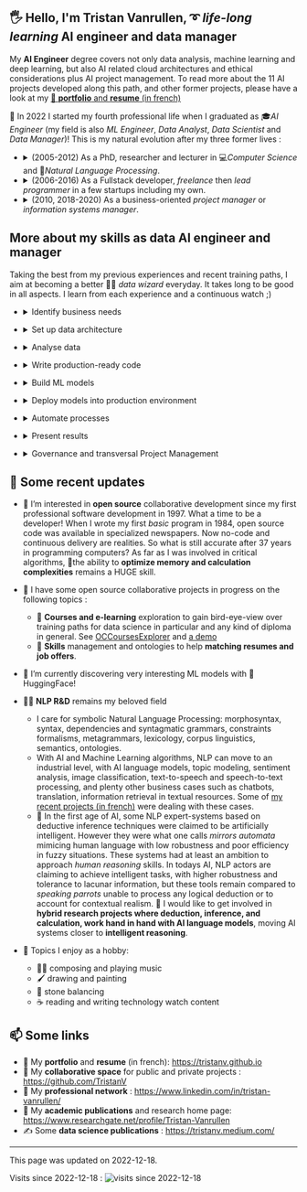 
## 🖐 Hello, I'm Tristan Vanrullen, ➰ *life-long learning* AI engineer and data manager


My **AI Engineer** degree covers not only data analysis, machine learning and deep learning, but also AI related cloud architectures and ethical considerations plus AI project management. To read more about the 11 AI projects developed along this path, and other former projects, please have a look at my [🏡 **portfolio** and **resume** (in french)](https://tristanv.github.io)

🎯 In 2022 I started my fourth professional life when I graduated as 🎓*AI Engineer* (my field is also *ML Engineer*, *Data Analyst*, *Data Scientist* and *Data Manager*)! This is my natural evolution after my three former lives : 

- <details><summary>(2005-2012) As a PhD, researcher and lecturer in 💻<em>Computer Science</em> and 💬<em>Natural Language Processing</em>.</summary>With research in Computer Science and NLP, I found my deepest calling and the activity in which I recognize myself the most. <a href="https://www.researchgate.net/profile/Tristan-Vanrullen">Find out more on Researchgate</a>. 🤖Artificial intelligence is now fully a part of research and industry in NLP, enabling the design of solutions for everyday business and great future innovations. Beyond my former skills in symbolic linguistics, it was therefore necessary to learn how to design machine learning and deep learning solutions for NLP. It is a great asset now to master both approaches.</details> 

- <details><summary>(2006-2016) As a Fullstack developer, <em>freelance</em> then <em>lead programmer</em> in a few startups including my own.</summary> I have sold and delivered applications, web solutions and ERPs for various companies or organizations: in health, university, associations, small businesses. Thanks to these jobs, I have built a solid knowledge of organizational processes and business IT in the different departments of companies. These jobs allowed me to master the collaborative design and deployment of applications, from big databases to web or standalone front-ends, through complex server-side algorithms and electronic flows between systems. Data concerns, data structuration, data algorithms, were always present in my jobs. Personal data protection and ethical concerns in respect for patients and customers have always been in my mind constraints to deal with all along the software design process. Entering the era of <em>data management</em>, I am prepared to develop ethical and explainable solutions. </details>

- <details><summary>(2010, 2018-2020) As a business-oriented <em>project manager</em> or <em>information systems manager</em>.</summary>I managed software bricks, electronic flows, IT teams and software developers for a few companies. I was often confronted with communication issues between departments and direction. Communication in the decision chain and user training are important bases to guarantee the quality of data, from its collection to its exploitation. The need to include data governance in the processes of organizations is thus a very clear imperative. For this reason again, my evolution towards a transversal job of data manager was necessary.</details>

## More about my skills as **data AI engineer and manager**

Taking the best from my previous experiences and recent training paths, I aim at becoming a better 🧙‍♂️ *data wizard* everyday. It takes long to be good in all aspects. I learn from each experience and a continuous watch ;) 

+ <details><summary>Identify business needs</summary><ul>
    <li>More than 10 years working on software development for business and health</li>
    <li>8 years working with retail companies to improve their departments IT and information systems</li>
    <li>I speak fluently with all business and industry departments to transform their needs into technical requirements</li>
    <li>Each country has its own laws and rules, for commercial, supply or financial workflows. I already dealt with such differences in France, Germany, Italy, Algeria, Morroco, UAE and China. Eager to learn more how things are done in more countries!</li>
</ul></details>

+ <details><summary>Set up data architecture</summary><ul>
    <li>As software project manager and as Information Systems manager, I am used to design and deliver data flows, databases, services, web applications and ERPs.</li>
    <li>I'm familiar with on premise (linux or Microsoft servers) and Azure cloud solutions.</li>
    <li>Some of my <a href="https://tristanv.github.io">recent projects</a> were directly <a href="https://medium.com/@tristanv/a-comparison-of-sentiment-analysis-techniques-targeting-cheap-poc-deployment-on-azure-ml-b8cdc68e5679">devoted to deploy Azure ML applications</a> (serverless, functions, cognitive services, pipelines with ML studio, online training and continuous deployment via github actions)</li>
    <li>I'm also comfortable with various data sources and electronic flows: on premise or cloud databases, API, flat CSV or structured EDI (EDIFACT for instance), ETL, versioning, normed flows. I'm using <a href="https://medium.com/@tristanv/accelerate-nlp-preprocessing-pipeline-by-optimizing-a-batch-processing-loop-cf18dc7ee036">batch processing to handle complexity issues with big datasets</a>.</li>
    <li>Business-specific data formats and norms are important not only for internal reliability purposes, but also to communicate with external services and systems.</li>
</ul></details>

+ <details><summary>Analyse data</summary><ul>
    <li>Ability to analyse, model and interpret data</li>
    <li>Accuracy and attention to detail</li>
    <li>Harvest, clean and explore data</li>
    <li>Mathematical sharpness, statistics and probabilities, metrics</li>
    <li>Data wrangling</li>
    <li>Feature engineering</li>
    <li>Methodical and logical problem solving approaches</li>
    <li>Univariate and Multivariate analysis</li>
    <li>Dimension reduction</li>
    <li>Data visualization and visual exploration are fundamental for end-users in all business departments: from exploratory insights to key performance indicators, via visual dashboards for any team.</li>
</ul></details>

+ <details><summary>Write production-ready code</summary><ul>
    <li>I have often dealt with critical production delivery concerns, with realtime or uninterrupted services constraints, for worldwide customers or health-care patients handling.</li>
    <li>In a collaborative workflow, developers, testers and beta testers are working on several versions of the same applications, each having its own environment.</li>
    <li>Software and Data operators have to work hand in hand with IT, system engineers and product owners to handle maintenance and production delivery schedule</li>
    <li>Managing a software or data project requires developers and analysts to document their code and data.</li>
</ul></details>

+ <details><summary>Build ML models</summary><ul>
    <li>I use libraries such as Scikit-learn and Keras, with Pytorch or Tensorflow.</li> 
    <li>Transfer learning with HuggingFace or other open models</li>
    <li>I use train-test-split and other folding techniques to tune hyperparameters</li>
    <li>Bias avoidance strategies via dataset balancing</li>
    <li>I expose and explain models outputs with techniques such as features importance calculation</li>
    <li>I calculate and define model periodic maintenance schedule, according to model deprecation metrics based on the business cases</li>
    <li>I build models locally or in cloud (MS Azure)</li>
</ul></details>

+ <details><summary>Deploy models into production environment</summary><ul>
    <li>I deploy models in local area networks, servers or in cloud (MS Azure)</li>
</ul></details>

+ <details><summary>Automate processes</summary><ul>
    <li>Production delivery with orchestration tools or with cron tables and scripts.</li>
    <li>Collaborative continuous integration and delivery (CI/CD) with Github on-push Actions</li>
</ul></details>

+ <details><summary>Present results</summary><ul>
    <li>Documentation</li>
    <li>Progression reporting to product owners and stakeholders, with agile / scrum / stories best-practices in mind/li>
    <li>I design dashboards according to business departments requirements</li>
    <li>I develop data visualization and visual exploration frontends for several users according to their jobs and requirements: Jupyter Notebooks, Voilà!, Streamlit, Flask</li>    
    <li>Further on, I am also keen on publishing R&D results in academic or business contexts</li>
</ul></details>

+ <details><summary>Governance and transversal Project Management</summary><ul>
    <li>A project kicks off and goes live with several services, hierarchies and stakeholders working together. I use Agile management, with Jira and Confluence, scrum, sprints, to align transveral requirements with time to market concerns</li>
    <li>Budget, security and ethical aspects need to be handled by decisional actors working together, as well as GDPR aspects. Data management has to be transveral even in small companies, rather than hierarchically enclosed in an IT subdepartment</li>
</ul></details>



## 📅 Some recent updates

- 👀 I’m interested in **open source** collaborative development since my first professional software development in 1997. What a time to be a developer! When I wrote my first *basic* program in 1984, open source code was available in specialized newspapers. Now no-code and continuous delivery are realities. So what is still accurate after 37 years in programming computers? As far as I was involved in critical algorithms, 🤯the ability to **optimize memory and calculation complexities** remains a HUGE skill. 

- 🤝 I have some open source collaborative projects in progress on the following topics :
    - 🔭 **Courses and e-learning** exploration to gain bird-eye-view over training paths for data science in particular and any kind of diploma in general. See [OCCoursesExplorer](https://github.com/TristanV/OCCoursesExplorer) and [a demo](https://occourses.streamlit.app/)
    - 🦄 **Skills** management and ontologies to help **matching resumes and job offers**.
    
- 🌱 I’m currently discovering very interesting ML models with 🤗 HuggingFace! 

- 💬💖 **NLP R&D** remains my beloved field
    - I care for symbolic Natural Language Processing: morphosyntax, syntax, dependencies and syntagmatic grammars, constraints formalisms, metagrammars, lexicology, corpus linguistics, semantics, ontologies.
    - With AI and Machine Learning algorithms, NLP can move to an industrial level, with AI language models, topic modeling, sentiment analysis, image classification, text-to-speech and speech-to-text processing, and plenty other business cases such as chatbots, translation, information retrieval in textual resources. Some of [my recent projects (in french)](https://tristanv.github.io) were dealing with these cases.
    - 🎯 In the first age of AI, some NLP expert-systems based on deductive inference techniques were claimed to be artificially intelligent. However they were what one calls *mirrors automata* mimicing human language with low robustness and poor efficiency in fuzzy situations. These systems had at least an ambition to approach *human reasoning* skills. In todays AI, NLP actors are claiming to achieve intelligent tasks, with higher robustness and tolerance to lacunar information, but these tools remain compared to *speaking parrots* unable to process any logical deduction or to account for contextual realism. 🏹 I would like to get involved in **hybrid research projects where deduction, inference, and calculation, work hand in hand with AI language models**, moving AI systems closer to **intelligent reasoning**.  

- 🤟 Topics I enjoy as a hobby:
    - 🎸🎹 composing and playing music 
    - 🖌 drawing and painting
    - 💎 stone balancing
    - ☕ reading and writing technology watch content  

## 📫 Some links
- 🏡 My **portfolio** and **resume** (in french): https://tristanv.github.io
- 🤝 My **collaborative space** for public and private projects : https://github.com/TristanV
- 🔗 My **professional network** : https://www.linkedin.com/in/tristan-vanrullen/
- 📜 My **academic publications** and research home page: https://www.researchgate.net/profile/Tristan-Vanrullen
- ✍ Some **data science publications** : https://tristanv.medium.com/

--- 
This page was updated on 2022-12-18.
 
Visits since 2022-12-18 : ![visits since 2022-12-18](https://visitor-badge.glitch.me/badge?page_id=tristanv.visitor-badge&left_color=green&right_color=red)